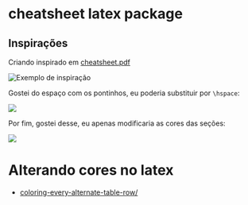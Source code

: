 # cheatsheet latex package

## Inspirações

Criando inspirado em [cheatsheet.pdf](http://linorg.usp.br/CTAN/macros/latex/contrib/cheatsheet/cheatsheet.pdf)

![Exemplo de inspiração](https://miro.medium.com/max/1721/1*k1Ai1xzUPctG1D-UxfNrDw.jpeg)

Gostei do espaço com os pontinhos, eu poderia substituir por `\hspace`:

![](https://miro.medium.com/max/1565/1*tCVfIYpCVKvT_YratY5Jmw.jpeg)

Por fim, gostei desse, eu apenas modificaria as cores das seções:

![](https://miro.medium.com/max/1170/1*5G9tKFP_uu8X5A1ctv5qPg.jpeg)

# Alterando cores no latex

- [coloring-every-alternate-table-row/](https://texblog.org/2011/09/02/coloring-every-alternate-table-row/)
